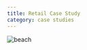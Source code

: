 ```yaml
---
title: Retail Case Study
category: case studies
---
```

![beach](/images/33017694648_9f62a8ca25_k.jpg "beach")

